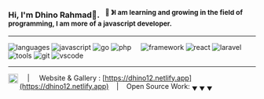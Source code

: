 ### Hi, I'm Dhino Rahmad👋. &nbsp;&nbsp;<sup>👾 &#12299;I am learning and growing in the field of programming, I am more of a javascript developer.</sup>

----

![languages](https://img.shields.io/static/v1?label=&message=languages:&color=111&style=flat-square)
![javascript](https://img.shields.io/static/v1?logo=javascript&label=&message=javascript&color=36465D&logoColor=AAA&style=flat-square&link=)
![go](https://img.shields.io/static/v1?logo=go&label=&message=golang&color=36465D&logoColor=AAA&style=flat-square)
![php](https://img.shields.io/static/v1?logo=php&label=&message=php&color=36465D&logoColor=AAA&style=flat-square)
&nbsp;&nbsp;&nbsp;
![framework](https://img.shields.io/static/v1?label=&message=framework:&color=111&style=flat-square)
![react](https://img.shields.io/static/v1?logo=react&label=&message=react&color=36465D&logoColor=AAA&style=flat-square)
![laravel](https://img.shields.io/static/v1?logo=laravel&label=&message=laravel&color=36465D&logoColor=AAA&style=flat-square)
&nbsp;&nbsp;&nbsp;
![tools](https://img.shields.io/static/v1?label=&message=tools:&color=111&style=flat-square)
![git](https://img.shields.io/static/v1?logo=git&label=&message=git&color=36465D&logoColor=FF0000&style=flat-square)
![vscode](https://img.shields.io/static/v1?logo=visual-studio-code&label=&message=vscode&color=36465D&logoColor=blue&style=flat-square)

----

<a href="https://linkedin.com/in/dhino-rahmad">
  <img align="left" alt="dhino-rahmad LinkedIn" width="20px" src="https://simpleicons.now.sh/linkedin/495f7e" />
</a>

&nbsp;&nbsp;&nbsp; | &nbsp;&nbsp;&nbsp; Website & Gallery : [https://dhino12.netlify.app](https://dhino12.netlify.app) &nbsp;&nbsp;&nbsp;|&nbsp;&nbsp;&nbsp; Open Source Work: <sub>&#9660; &#9660; &#9660;</sub>
